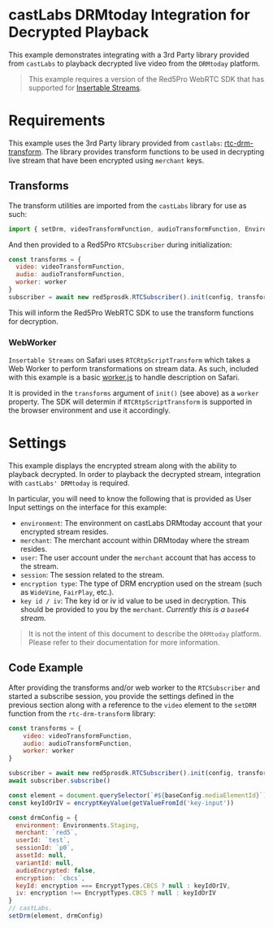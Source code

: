 # castLabs DRMtoday Integration for Decrypted Playback

This example demonstrates integrating with a 3rd Party library provided from `castLabs` to playback decrypted live video from the `DRMtoday` platform.

> This example requires a version of the Red5Pro WebRTC SDK that has supported for [Insertable Streams](https://developer.mozilla.org/en-US/docs/Web/API/Insertable_Streams_for_MediaStreamTrack_API).

# Requirements

This example uses the 3rd Party library provided from `castlabs`: [rtc-drm-transform](../../../../static/lib/castlabs/rtc-drm-transform/rtc-drm-transform.min.js). The library provides transform functions to be used in decrypting live stream that have been encrypted using `merchant` keys.

## Transforms

The transform utilities are imported from the `castLabs` library for use as such:

```js
import { setDrm, videoTransformFunction, audioTransformFunction, Environments } from '../../lib/castlabs/rtc-drm-transform/rtc-drm-transform.min.js'
```

And then provided to a Red5Pro `RTCSubscriber` during initialization:

```js
const transforms = {
  video: videoTransformFunction,
  audio: audioTransformFunction,
  worker: worker
}
subscriber = await new red5prosdk.RTCSubscriber().init(config, transforms)
```

This will inform the Red5Pro WebRTC SDK to use the transform functions for decryption.

### WebWorker

`Insertable Streams` on Safari uses `RTCRtpScriptTransform` which takes a Web Worker to perform transformations on stream data. As such, included with this example is a basic [worker.js](worker.js) to handle description on Safari.

It is provided in the `transforms` argument of `init()` (see above) as a `worker` property. The SDK will determin if `RTCRtpScriptTransform` is supported in the browser environment and use it accordingly.

# Settings

This example displays the encrypted stream along with the ability to playback decrypted. In order to playback the decrypted stream, integration with `castLabs' DRMtoday` is required.

In particular, you will need to know the following that is provided as User Input settings on the interface for this example:

* `environment`: The environment on castLabs DRMtoday account that your encrypted stream resides.
* `merchant`: The merchant account within DRMtoday where the stream resides.
* `user`: The user account under the `merchant` account that has access to the stream.
* `session`: The session related to the stream.
* `encryption type`: The type of DRM encryption used on the stream (such as `WideVine`, `FairPlay`, etc.).
* `key id / iv`: The key id or iv id value to be used in decryption. This should be provided to you by the `merchant`. _Currently this is a `base64` stream._

> It is not the intent of this document to describe the `DRMtoday` platform. Please refer to their documentation for more information.

## Code Example

After providing the transforms and/or web worker to the `RTCSubscriber` and started a subscribe session, you provide the settings defined in the previous section along with a reference to the `video` element to the `setDRM` function from the `rtc-drm-transform` library:

```js
const transforms = {
    video: videoTransformFunction,
    audio: audioTransformFunction,
    worker: worker
}

subscriber = await new red5prosdk.RTCSubscriber().init(config, transforms)
await subscriber.subscribe()

const element = document.querySelector(`#${baseConfig.mediaElementId}`)
const keyIdOrIV = encryptKeyValue(getValueFromId('key-input'))

const drmConfig = {
  environment: Environments.Staging,
  merchant: `red5`,
  userId: `test`,
  sessionId: `p0`,
  assetId: null,
  variantId: null,
  audioEncrypted: false,
  encryption: `cbcs`,
  keyId: encryption === EncryptTypes.CBCS ? null : keyIdOrIV,
  iv: encryption !== EncryptTypes.CBCS ? null : keyIdOrIV
}
// castLabs.
setDrm(element, drmConfig)
```